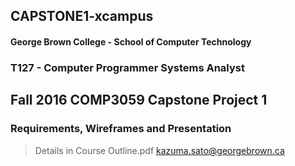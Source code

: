 ## CAPSTONE1-xcampus 
#### George Brown College - School of Computer Technology
### T127 - Computer Programmer Systems Analyst 
## Fall 2016 COMP3059 Capstone Project 1
### Requirements, Wireframes and Presentation

> Details in Course Outline.pdf 
> kazuma.sato@georgebrown.ca
